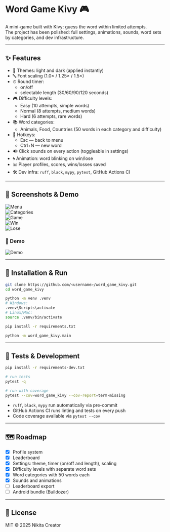 
# Word Game Kivy 🎮

A mini-game built with Kivy: guess the word within limited attempts.  
The project has been polished: full settings, animations, sounds, word sets by categories, and dev infrastructure.

---

## ✨ Features
- 🎨 Themes: light and dark (applied instantly)
- 🔤 Font scaling (1.0× / 1.25× / 1.5×)
- ⏱ Round timer:
  - on/off
  - selectable length (30/60/90/120 seconds)
- 🎮 Difficulty levels:
  - Easy (10 attempts, simple words)
  - Normal (8 attempts, medium words)
  - Hard (6 attempts, rare words)
- 📚 Word categories:
  - Animals, Food, Countries (50 words in each category and difficulty)
- 🎹 Hotkeys:
  - Esc — back to menu
  - Ctrl+N — new word
- 🔊 Click sounds on every action (toggleable in settings)
- 🌀 Animation: word blinking on win/lose
- 📊 Player profiles, scores, wins/losses saved
- 🛠 Dev infra: `ruff`, `black`, `mypy`, `pytest`, GitHub Actions CI

---

## 📸 Screenshots & Demo
![Menu](docs/screenshots/menu.png)  
![Categories](docs/screenshots/category.png)  
![Game](docs/screenshots/game.png)  
![Win](docs/screenshots/win.png)  
![Lose](docs/screenshots/lose.png)  

### 🎥 Demo
![Demo](docs/screenshots/demo.gif)

---

## 🚀 Installation & Run
```bash
git clone https://github.com/<username>/word_game_kivy.git
cd word_game_kivy

python -m venv .venv
# Windows:
.venv\Scripts\activate
# Linux/Mac:
source .venv/bin/activate

pip install -r requirements.txt

python -m word_game_kivy.main
```

---

## 🧪 Tests & Development
```bash
pip install -r requirements-dev.txt

# run tests
pytest -q

# run with coverage
pytest --cov=word_game_kivy --cov-report=term-missing
```

- `ruff`, `black`, `mypy` run automatically via pre-commit  
- GitHub Actions CI runs linting and tests on every push  
- Code coverage available via `pytest --cov`

---

## 🗺 Roadmap
- [x] Profile system
- [x] Leaderboard
- [x] Settings: theme, timer (on/off and length), scaling
- [x] Difficulty levels with separate word sets
- [x] Word categories with 50 words each
- [x] Sounds and animations
- [ ] Leaderboard export
- [ ] Android bundle (Buildozer)

---

## 📜 License
MIT © 2025 Nikita Creator
